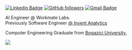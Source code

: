 [![Linkedin Badge](https://img.shields.io/badge/-omerfaunal-blue?style=flat-square&logo=Linkedin&logoColor=white&link=https://www.linkedin.com/in/omerfaunal/)](https://www.linkedin.com/in/omerfaunal/)  [![GitHub followers](https://img.shields.io/github/followers/omerfaunal?label=Follow&style=social)](https://github.com/omerfaunal/?tab=follow)
[![Gmail Badge](https://img.shields.io/badge/-omerfaunal@gmail.com-c14438?style=flat-square&logo=Gmail&logoColor=white&link=mailto:omerfaunal@gmail.com)](mailto:omerfaunal@gmail.com)

AI Engineer @ Workmate Labs</a>. 
<br>Previously Software Engineer <a href="https://www.inventanalytics.com/"> @ Invent Analytics</a><br> 

Computer Engineering Graduate from <a href="https://bogazici.edu.tr/en-US/Index"> Bogazici University.

![](https://komarev.com/ghpvc/?username=omerfaunal)

<!--
**omerfaunal/omerfaunal** is a ✨ _special_ ✨ repository because its `README.md` (this file) appears on your GitHub profile.

Here are some ideas to get you started:

- 🔭 I’m currently working on ...
- 🌱 I’m currently learning ...
- 👯 I’m looking to collaborate on ...
- 🤔 I’m looking for help with ...
- 💬 Ask me about ...
- 📫 How to reach me: ...
- 😄 Pronouns: ...
- ⚡ Fun fact: ...
-->
